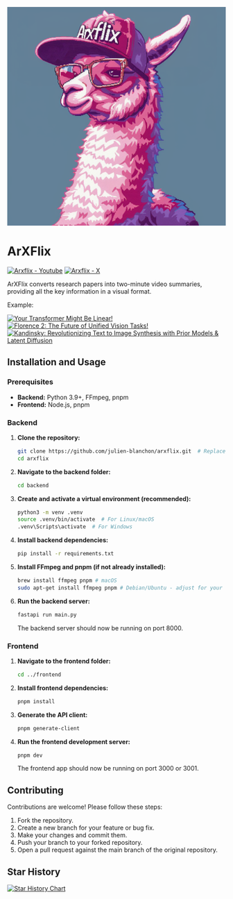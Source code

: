
![ArXFlix](./assets/image/llama6.png)

# ArXFlix

[![Arxflix - Youtube](https://img.shields.io/badge/Arxflix-Youtube-red)](https://www.youtube.com/@Arxflix)
[![Arxflix - X](https://img.shields.io/badge/Arxflix-X-black)](https://x.com/arxflix)

ArXFlix converts research papers into two-minute video summaries, providing all the key information in a visual format.

Example:

[![Your Transformer Might Be Linear!](https://img.youtube.com/vi/FqGK-FDztgg/default.jpg)](https://youtu.be/FqGK-FDztgg)
[![Florence 2: The Future of Unified Vision Tasks!](https://img.youtube.com/vi/umc-jUMqrmE/default.jpg)](https://youtu.be/umc-jUMqrmE)
[![Kandinsky: Revolutionizing Text to Image Synthesis with Prior Models & Latent Diffusion](https://img.youtube.com/vi/1HptxaIGywk/default.jpg)](https://youtu.be/1HptxaIGywk)


## Installation and Usage

### Prerequisites

- **Backend:** Python 3.9+, FFmpeg, pnpm
- **Frontend:** Node.js, pnpm

### Backend

1. **Clone the repository:**

   ```bash
   git clone https://github.com/julien-blanchon/arxflix.git  # Replace with your repository URL
   cd arxflix
   ```

2. **Navigate to the backend folder:**

   ```bash
   cd backend
   ```

3. **Create and activate a virtual environment (recommended):**

   ```bash
   python3 -m venv .venv
   source .venv/bin/activate  # For Linux/macOS
   .venv\Scripts\activate  # For Windows
   ```

4. **Install backend dependencies:**

   ```bash
   pip install -r requirements.txt
   ```

5. **Install FFmpeg and pnpm (if not already installed):**

   ```bash
   brew install ffmpeg pnpm # macOS
   sudo apt-get install ffmpeg pnpm # Debian/Ubuntu - adjust for your distribution
   ```

6. **Run the backend server:**

   ```bash
   fastapi run main.py
   ```

   The backend server should now be running on port 8000.


### Frontend

1. **Navigate to the frontend folder:**

   ```bash
   cd ../frontend
   ```

2. **Install frontend dependencies:**

   ```bash
   pnpm install
   ```

3. **Generate the API client:**

   ```bash
   pnpm generate-client
   ```

4. **Run the frontend development server:**

   ```bash
   pnpm dev
   ```

   The frontend app should now be running on port 3000 or 3001.



## Contributing

Contributions are welcome! Please follow these steps:

1. Fork the repository.
2. Create a new branch for your feature or bug fix.
3. Make your changes and commit them.
4. Push your branch to your forked repository.
5. Open a pull request against the main branch of the original repository.


## Star History

[![Star History Chart](https://api.star-history.com/svg?repos=julien-blanchon/arxflix&type=Date)](https://star-history.com/#julien-blanchon/arxflix&Date)


